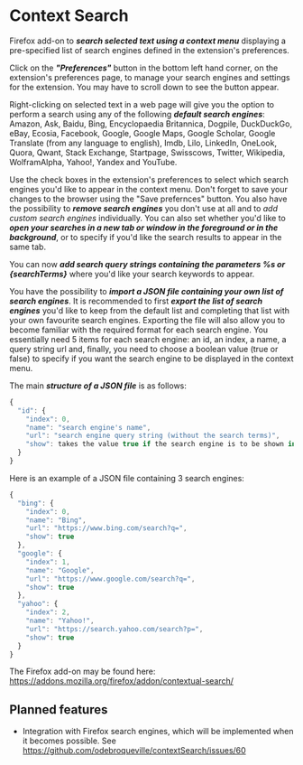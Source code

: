 # Context Search

Firefox add-on to <b><em>search selected text using a context menu</em></b> displaying a pre-specified list of search engines defined in the extension's preferences.

Click on the <b><em>"Preferences"</em></b> button in the bottom left hand corner, on the extension's preferences page, to manage your search engines and settings for the extension. You may have to scroll down to see the button appear.

Right-clicking on selected text in a web page will give you the option to perform a search using any of the following <b><em>default search engines</em></b>: Amazon, Ask, Baidu, Bing, Encyclopaedia Britannica, Dogpile, DuckDuckGo, eBay, Ecosia, Facebook, Google, Google Maps, Google Scholar, Google Translate (from any language to english), Imdb, Lilo, LinkedIn, OneLook, Quora, Qwant, Stack Exchange, Startpage, Swisscows, Twitter, Wikipedia, WolframAlpha, Yahoo!, Yandex and YouTube.

Use the check boxes in the extension's preferences to select which search engines you'd like to appear in the context menu. Don't forget to save your changes to the browser using the "Save prefernces" button. You also have the possibility to <b><em>remove search engines</em></b> you don't use at all and to <em>add custom search engines</em> individually. You can also set whether you'd like to <b><em>open your searches in a new tab or window in the foreground or in the background</em></b>, or to specify if you'd like the search results to appear in the same tab.

You can now <b><em>add search query strings containing the parameters %s or {searchTerms}</em></b> where you'd like your search keywords to appear.

You have the possibility to <b><em>import a JSON file containing your own list of search engines</em></b>. It is recommended to first <b><em>export the list of search engines</em></b> you'd like to keep from the default list and completing that list with your own favourite search engines. Exporting the file will also allow you to become familiar with the required format for each search engine. You essentially need 5 items for each search engine: an id, an index, a name, a query string url and, finally, you need to choose a boolean value (true or false) to specify if you want the search engine to be displayed in the context menu.

The main <b><em>structure of a JSON file</em></b> is as follows:

```javascript
{
  "id": {
    "index": 0,
    "name": "search engine's name",
    "url": "search engine query string (without the search terms)",
    "show": takes the value true if the search engine is to be shown in the context menu or false if not
  }
}
```

Here is an example of a JSON file containing 3 search engines:
```javascript
{
  "bing": {
    "index": 0,
    "name": "Bing",
    "url": "https://www.bing.com/search?q=",
    "show": true
  },
  "google": {
    "index": 1,
    "name": "Google",
    "url": "https://www.google.com/search?q=",
    "show": true
  },
  "yahoo": {
    "index": 2,
    "name": "Yahoo!",
    "url": "https://search.yahoo.com/search?p=",
    "show": true
  }  
}
```

The Firefox add-on may be found here:
https://addons.mozilla.org/firefox/addon/contextual-search/

## Planned features

* Integration with Firefox search engines, which will be implemented when it becomes possible. See https://github.com/odebroqueville/contextSearch/issues/60
